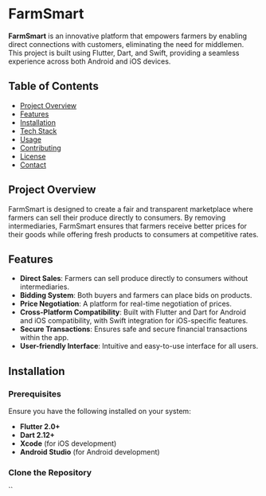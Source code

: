 # FarmSmart

**FarmSmart** is an innovative platform that empowers farmers by enabling direct connections with customers, eliminating the need for middlemen. This project is built using Flutter, Dart, and Swift, providing a seamless experience across both Android and iOS devices.

## Table of Contents

- [Project Overview](#project-overview)
- [Features](#features)
- [Installation](#installation)
- [Tech Stack](#tech-stack)
- [Usage](#usage)
- [Contributing](#contributing)
- [License](#license)
- [Contact](#contact)

## Project Overview

FarmSmart is designed to create a fair and transparent marketplace where farmers can sell their produce directly to consumers. By removing intermediaries, FarmSmart ensures that farmers receive better prices for their goods while offering fresh products to consumers at competitive rates.

## Features

- **Direct Sales**: Farmers can sell produce directly to consumers without intermediaries.
- **Bidding System**: Both buyers and farmers can place bids on products.
- **Price Negotiation**: A platform for real-time negotiation of prices.
- **Cross-Platform Compatibility**: Built with Flutter and Dart for Android and iOS compatibility, with Swift integration for iOS-specific features.
- **Secure Transactions**: Ensures safe and secure financial transactions within the app.
- **User-friendly Interface**: Intuitive and easy-to-use interface for all users.

## Installation

### Prerequisites

Ensure you have the following installed on your system:

- **Flutter 2.0+**
- **Dart 2.12+**
- **Xcode** (for iOS development)
- **Android Studio** (for Android development)

### Clone the Repository

``
